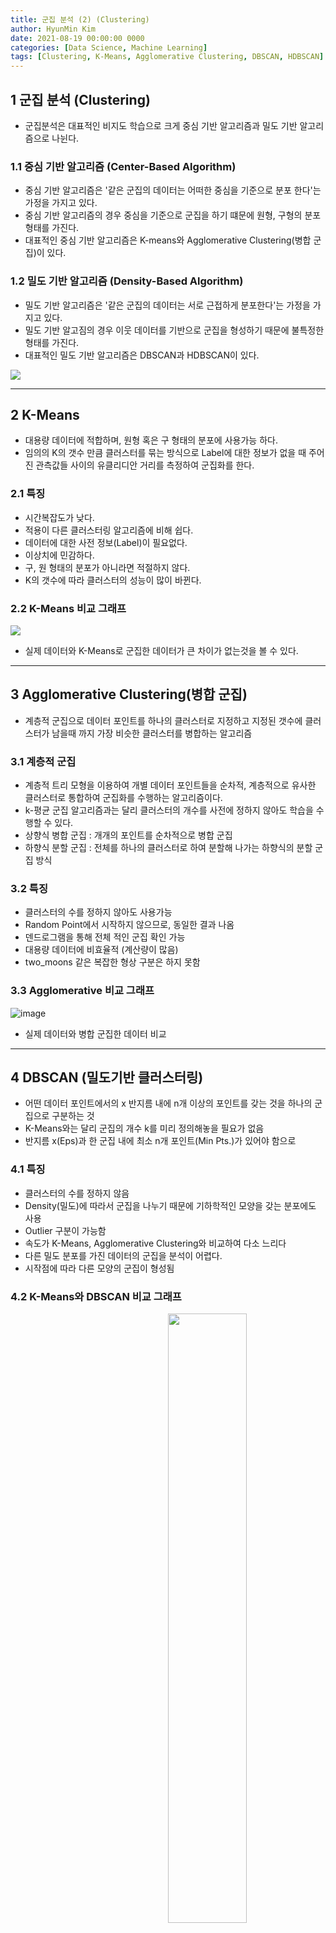 ```yaml
---
title: 군집 분석 (2) (Clustering)
author: HyunMin Kim
date: 2021-08-19 00:00:00 0000
categories: [Data Science, Machine Learning]
tags: [Clustering, K-Means, Agglomerative Clustering, DBSCAN, HDBSCAN]
---
```


## 1 군집 분석 (Clustering)
- 군집분석은 대표적인 비지도 학습으로 크게 중심 기반 알고리즘과 밀도 기반 알고리즘으로 나뉜다.

### 1.1 중심 기반 알고리즘 (Center-Based Algorithm)
- 중심 기반 알고리즘은 '같은 군집의 데이터는 어떠한 중심을 기준으로 분포 한다'는 가정을 가지고 있다.
- 중심 기반 알고리즘의 경우 중심을 기준으로 군집을 하기 떄문에 원형, 구형의 분포 형태를 가진다.
- 대표적인 중심 기반 알고리즘은 K-means와 Agglomerative Clustering(병합 군집)이 있다.

### 1.2 밀도 기반 알고리즘 (Density-Based Algorithm)
- 밀도 기반 알고리즘은 '같은 군집의 데이터는 서로 근접하게 분포한다'는 가정을 가지고 있다.
- 밀도 기반 알고짐의 경우 이웃 데이터를 기반으로 군집을 형성하기 때문에 불특정한 형태를 가진다.
- 대표적인 밀도 기반 알고리즘은 DBSCAN과 HDBSCAN이 있다.

<img src = 'https://user-images.githubusercontent.com/60168331/130001638-a281bc72-a368-4468-8644-bee8e45fac59.png'>


---
## 2 K-Means
- 대용량 데이터에 적합하며, 원형 혹은 구 형태의 분포에 사용가능 하다. 
- 임의의 K의 갯수 만큼 클러스터를 묶는 방식으로 Label에 대한 정보가 없을 때 주어진 관측값들 사이의 유클리디안 거리를 측정하여 군집화를 한다.

### 2.1 특징 
- 시간복잡도가 낮다.
- 적용이 다른 클러스터링 알고리즘에 비해 쉽다.
- 데이터에 대한 사전 정보(Label)이 필요없다.
- 이상치에 민감하다. 
- 구, 원 형태의 분포가 아니라면 적절하지 않다.
- K의 갯수에 따라 클러스터의 성능이 많이 바뀐다.

### 2.2 K-Means 비교 그래프
<img src = 'https://user-images.githubusercontent.com/60168331/130001794-0f848f89-48f8-42d2-9132-8471d2b9419f.png'>

- 실제 데이터와 K-Means로 군집한 데이터가 큰 차이가 없는것을 볼 수 있다.

---

## 3 Agglomerative Clustering(병합 군집)
- 계층적 군집으로 데이터 포인트를 하나의 클러스터로 지정하고 지정된 갯수에 클러스터가 남을때 까지 가장 비슷한 클러스터를 병합하는 알고리즘

### 3.1 계층적 군집 
- 계층적 트리 모형을 이용하여 개별 데이터 포인트들을 순차적, 계층적으로 유사한 클러스터로 통합하여 군집화를 수행하는 알고리즘이다. 
- k-평균 군집 알고리즘과는 달리 클러스터의 개수를 사전에 정하지 않아도 학습을 수행할 수 있다. 
- 상향식 병합 군집 : 개개의 포인트를 순차적으로 병합 군집 
- 하향식 분할 군집 : 전체를 하나의 클러스터로 하여 분할해 나가는 하향식의 분할 군집 방식

### 3.2 특징
- 클러스터의 수를 정하지 않아도 사용가능
- Random Point에서 시작하지 않으므로, 동일한 결과 나옴
- 덴드로그램을 통해 전체 적인 군집 확인 가능
- 대용량 데이터에 비효율적 (계산량이 많음)
- two_moons 같은 복잡한 형상 구분은 하지 못함

### 3.3 Agglomerative 비교 그래프

![image](https://user-images.githubusercontent.com/60168331/130002092-01ed80f4-314c-4544-bbe4-68c557a50f36.png)

- 실제 데이터와 병합 군집한 데이터 비교

---
## 4 DBSCAN (밀도기반 클러스터링)
- 어떤 데이터 포인트에서의 x 반지름 내에 n개 이상의 포인트를 갖는 것을 하나의 군집으로 구분하는 것 
- K-Means와는 달리 군집의 개수 k를 미리 정의해놓을 필요가 없음
- 반지름 x(Eps)과 한 군집 내에 최소 n개 포인트(Min Pts.)가 있어야 함으로 

### 4.1 특징
- 클러스터의 수를 정하지 않음
- Density(밀도)에 따라서 군집을 나누기 때문에 기하학적인 모양을 갖는 분포에도 사용
- Outlier 구분이 가능함
- 속도가 K-Means,  Agglomerative Clustering와 비교하여 다소 느리다
- 다른 밀도 분포를 가진 데이터의 군집을 분석이 어렵다.
- 시작점에 따라 다른 모양의 군집이 형성됨

### 4.2 K-Means와 DBSCAN 비교 그래프

<img src = 'https://user-images.githubusercontent.com/60168331/130002306-994d48a4-d139-48b6-a7e2-6daaeb4f9019.png' align="right" height="50%" width="50%">

<img src = 'https://user-images.githubusercontent.com/60168331/130002320-d399afdb-d4f0-41da-b555-008456f03057.png' align="letf" height="50%" width="50%">

- 비 선형적인 데이터에서는 DBSCAN이 더 군집을 잘하는 것으로 보인다. 여기서 -1은 outlier를 뜻한다.

![image](https://user-images.githubusercontent.com/60168331/130002729-36cad854-a9d4-4ffa-afc2-f8e22db3ce04.png)

- 그렇다고 DBSCAN이 항상 K-Measn보다 더 나은 성능을 보이는 것은 아니다.
- 원형 데이터에서는 K-Means가 더 좋은 성능을 보였다.

---
## 5 HDBSACN
- DBSCAN에서 계층(Hierachical)적 군집분석 개념을 통합한 방식
- DBSCAN에서 클러스터간의 밀도가 다른것에 대한 단점을 계층으로 보완

### 5.1 특징
- 계층적 구조를 반영한 군집이 가능
- DBSCAN보다 하이퍼파라미터에 덜 민감하다

### 5.2 DBSCAN과 HDBSCAN 비교 그래프

<img src = 'https://user-images.githubusercontent.com/60168331/130002813-cdc7b3ae-6dfb-4b46-a394-866e8e51fed8.png' align="right" height="50%" width="50%">

<img src = 'https://user-images.githubusercontent.com/60168331/130002822-35fe9a87-8744-4f1b-9993-c05fd3ae4f78.png' align="letf" height="50%" width="50%">

- DBSCAN은 outlier가 많이 잡히는 대신 HDBSCAN은 덜 잡힌다.
- DBSCAN이 각 군집별 밀도의 차이에 민감하기 떄문이다.


<img src = 'https://user-images.githubusercontent.com/60168331/130002918-c9a95a43-f1c6-44e9-a1b7-c276d15b43e2.png' align="right" height="50%" width="50%">

<img src = 'https://user-images.githubusercontent.com/60168331/130002926-217b8e47-bb5c-4483-bd64-d2a08389380a.png' align="letf" height="50%" width="50%">

- 위의 밀도 단점을 를 더욱 극명히 보여주는 그래프이다.
- DBSCAN은 왼쪽의 밀도가 높은 2개의 군집만 잡고 나머지는 outlier로 보았으나, HDBSCAN은 3개의 군집으로 파악했다.